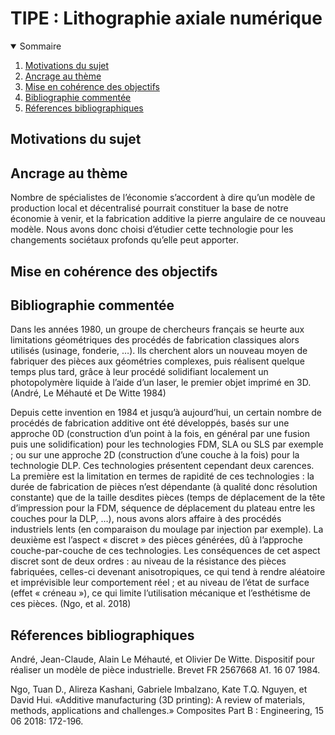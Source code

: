 # TIPE : Lithographie axiale numérique

<!-- TABLE OF CONTENTS -->
<details open="open">
  <summary>Sommaire</summary>
  <ol>
    <li><a href="#Motivations-du-sujet">Motivations du sujet</a></li>
    <li><a href="#Ancrage">Ancrage au thème</a></li>
    <li><a href="#MCOT">Mise en cohérence des objectifs</a></li>
    <li><a href="#Biblio">Bibliographie commentée</a></li>
    <li><a href="#Références">Réferences bibliographiques</a></li>
  </ol>
</details>

## Motivations du sujet

## Ancrage au thème
Nombre de spécialistes de l’économie s’accordent à dire qu’un modèle de production local et décentralisé pourrait constituer la base de notre économie à venir, et la fabrication additive la pierre angulaire de ce nouveau modèle. Nous avons donc choisi d’étudier cette technologie pour les changements sociétaux profonds qu’elle peut apporter.

## Mise en cohérence des objectifs

## Bibliographie commentée
Dans les années 1980, un groupe de chercheurs français se heurte aux limitations géométriques des procédés de fabrication classiques alors utilisés (usinage, fonderie, …). Ils cherchent alors un nouveau moyen de fabriquer des pièces aux géométries complexes, puis réalisent quelque temps plus tard, grâce à leur procédé solidifiant localement un photopolymère liquide à l’aide d’un laser, le premier objet imprimé en 3D. (André, Le Méhauté et De Witte 1984)

Depuis cette invention en 1984 et jusqu’à aujourd’hui, un certain nombre de procédés de fabrication additive ont été développés, basés sur une approche 0D (construction d’un point à la fois, en général par une fusion puis une solidification) pour les technologies FDM, SLA ou SLS par exemple ; ou sur une approche 2D (construction d’une couche à la fois) pour la technologie DLP. Ces technologies présentent cependant deux carences. La première est la limitation en termes de rapidité de ces technologies : la durée de fabrication de pièces n’est dépendante (à qualité donc résolution constante) que de la taille desdites pièces (temps de déplacement de la tête d’impression pour la FDM, séquence de déplacement du plateau entre les couches pour la DLP, …), nous avons alors affaire à des procédés industriels lents (en comparaison du moulage par injection par exemple). La deuxième est l’aspect « discret » des pièces générées, dû à l’approche couche-par-couche de ces technologies. Les conséquences de cet aspect discret sont de deux ordres : au niveau de la résistance des pièces fabriquées, celles-ci devenant anisotropiques, ce qui tend à rendre aléatoire et imprévisible leur comportement réel ; et au niveau de l’état de surface (effet « créneau »), ce qui limite l’utilisation mécanique et l’esthétisme de ces pièces. (Ngo, et al. 2018)


## Réferences bibliographiques
André, Jean-Claude, Alain Le Méhauté, et Olivier De Witte. Dispositif pour réaliser un modèle de pièce industrielle. Brevet FR 2567668 A1. 16 07 1984.

Ngo, Tuan D., Alireza Kashani, Gabriele Imbalzano, Kate T.Q. Nguyen, et David Hui. «Additive manufacturing (3D printing): A review of materials, methods, applications and challenges.» Composites Part B : Engineering, 15 06 2018: 172-196.

